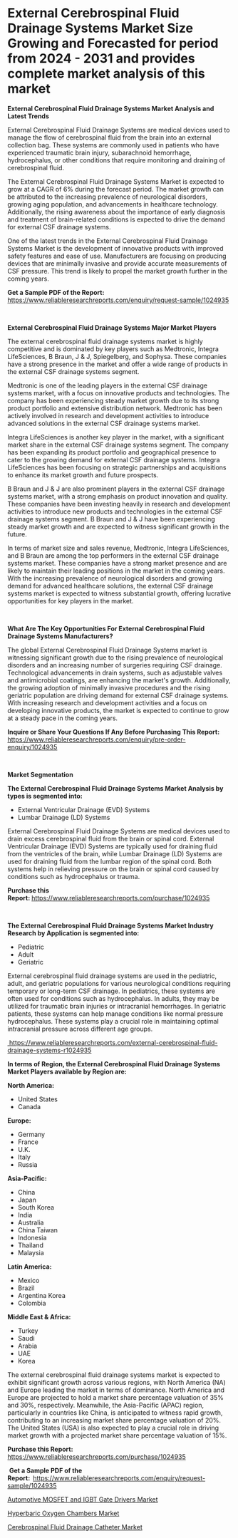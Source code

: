 <p><h1>External Cerebrospinal Fluid Drainage Systems Market Size Growing and Forecasted for period from 2024 - 2031 and provides complete market analysis of this market</h1></p><p><strong>External Cerebrospinal Fluid Drainage Systems Market Analysis and Latest Trends</strong></p>
<p><p>External Cerebrospinal Fluid Drainage Systems are medical devices used to manage the flow of cerebrospinal fluid from the brain into an external collection bag. These systems are commonly used in patients who have experienced traumatic brain injury, subarachnoid hemorrhage, hydrocephalus, or other conditions that require monitoring and draining of cerebrospinal fluid.</p><p>The External Cerebrospinal Fluid Drainage Systems Market is expected to grow at a CAGR of 6% during the forecast period. The market growth can be attributed to the increasing prevalence of neurological disorders, growing aging population, and advancements in healthcare technology. Additionally, the rising awareness about the importance of early diagnosis and treatment of brain-related conditions is expected to drive the demand for external CSF drainage systems.</p><p>One of the latest trends in the External Cerebrospinal Fluid Drainage Systems Market is the development of innovative products with improved safety features and ease of use. Manufacturers are focusing on producing devices that are minimally invasive and provide accurate measurements of CSF pressure. This trend is likely to propel the market growth further in the coming years.</p></p>
<p><strong>Get a Sample PDF of the Report:&nbsp;</strong> <a href="https://www.reliableresearchreports.com/enquiry/request-sample/1024935">https://www.reliableresearchreports.com/enquiry/request-sample/1024935</a></p>
<p>&nbsp;</p>
<p><strong>External Cerebrospinal Fluid Drainage Systems Major Market Players</strong></p>
<p><p>The external cerebrospinal fluid drainage systems market is highly competitive and is dominated by key players such as Medtronic, Integra LifeSciences, B Braun, J & J, Spiegelberg, and Sophysa. These companies have a strong presence in the market and offer a wide range of products in the external CSF drainage systems segment.</p><p>Medtronic is one of the leading players in the external CSF drainage systems market, with a focus on innovative products and technologies. The company has been experiencing steady market growth due to its strong product portfolio and extensive distribution network. Medtronic has been actively involved in research and development activities to introduce advanced solutions in the external CSF drainage systems market.</p><p>Integra LifeSciences is another key player in the market, with a significant market share in the external CSF drainage systems segment. The company has been expanding its product portfolio and geographical presence to cater to the growing demand for external CSF drainage systems. Integra LifeSciences has been focusing on strategic partnerships and acquisitions to enhance its market growth and future prospects.</p><p>B Braun and J & J are also prominent players in the external CSF drainage systems market, with a strong emphasis on product innovation and quality. These companies have been investing heavily in research and development activities to introduce new products and technologies in the external CSF drainage systems segment. B Braun and J & J have been experiencing steady market growth and are expected to witness significant growth in the future.</p><p>In terms of market size and sales revenue, Medtronic, Integra LifeSciences, and B Braun are among the top performers in the external CSF drainage systems market. These companies have a strong market presence and are likely to maintain their leading positions in the market in the coming years. With the increasing prevalence of neurological disorders and growing demand for advanced healthcare solutions, the external CSF drainage systems market is expected to witness substantial growth, offering lucrative opportunities for key players in the market.</p></p>
<p>&nbsp;</p>
<p><strong>What Are The Key Opportunities For External Cerebrospinal Fluid Drainage Systems Manufacturers?</strong></p>
<p><p>The global External Cerebrospinal Fluid Drainage Systems market is witnessing significant growth due to the rising prevalence of neurological disorders and an increasing number of surgeries requiring CSF drainage. Technological advancements in drain systems, such as adjustable valves and antimicrobial coatings, are enhancing the market's growth. Additionally, the growing adoption of minimally invasive procedures and the rising geriatric population are driving demand for external CSF drainage systems. With increasing research and development activities and a focus on developing innovative products, the market is expected to continue to grow at a steady pace in the coming years.</p></p>
<p><strong>Inquire or Share Your Questions If Any Before Purchasing This Report:</strong> <a href="https://www.reliableresearchreports.com/enquiry/pre-order-enquiry/1024935">https://www.reliableresearchreports.com/enquiry/pre-order-enquiry/1024935</a></p>
<p>&nbsp;</p>
<p><strong>Market Segmentation</strong></p>
<p><strong>The External Cerebrospinal Fluid Drainage Systems Market Analysis by types is segmented into:</strong></p>
<p><ul><li>External Ventricular Drainage (EVD) Systems</li><li>Lumbar Drainage (LD) Systems</li></ul></p>
<p><p>External Cerebrospinal Fluid Drainage Systems are medical devices used to drain excess cerebrospinal fluid from the brain or spinal cord. External Ventricular Drainage (EVD) Systems are typically used for draining fluid from the ventricles of the brain, while Lumbar Drainage (LD) Systems are used for draining fluid from the lumbar region of the spinal cord. Both systems help in relieving pressure on the brain or spinal cord caused by conditions such as hydrocephalus or trauma.</p></p>
<p><strong>Purchase this Report:&nbsp;</strong><a href="https://www.reliableresearchreports.com/purchase/1024935">https://www.reliableresearchreports.com/purchase/1024935</a></p>
<p>&nbsp;</p>
<p><strong>The External Cerebrospinal Fluid Drainage Systems Market Industry Research by Application is segmented into:</strong></p>
<p><ul><li>Pediatric</li><li>Adult</li><li>Geriatric</li></ul></p>
<p><p>External cerebrospinal fluid drainage systems are used in the pediatric, adult, and geriatric populations for various neurological conditions requiring temporary or long-term CSF drainage. In pediatrics, these systems are often used for conditions such as hydrocephalus. In adults, they may be utilized for traumatic brain injuries or intracranial hemorrhages. In geriatric patients, these systems can help manage conditions like normal pressure hydrocephalus. These systems play a crucial role in maintaining optimal intracranial pressure across different age groups.</p></p>
<p><a href="https://www.reliableresearchreports.com/external-cerebrospinal-fluid-drainage-systems-r1024935">&nbsp;https://www.reliableresearchreports.com/external-cerebrospinal-fluid-drainage-systems-r1024935</a></p>
<p><strong>In terms of Region, the External Cerebrospinal Fluid Drainage Systems Market Players available by Region are:</strong></p>
<p>
    <p> <strong> North America: </strong>
        <ul>
            <li>United States</li>
            <li>Canada</li>
        </ul>
        </p> 
    <p> <strong> Europe: </strong>
        <ul>
            <li>Germany</li>
            <li>France</li>
            <li>U.K.</li>
            <li>Italy</li>
            <li>Russia</li>
        </ul>
        </p> 
    <p> <strong> Asia-Pacific: </strong>
        <ul>
            <li>China</li>
            <li>Japan</li>
            <li>South Korea</li>
            <li>India</li>
            <li>Australia</li>
            <li>China Taiwan</li>
            <li>Indonesia</li>
            <li>Thailand</li>
            <li>Malaysia</li>
        </ul>
        </p> 
    <p> <strong> Latin America: </strong>
        <ul>
            <li>Mexico</li>
            <li>Brazil</li>
            <li>Argentina Korea</li>
            <li>Colombia</li>
        </ul>
        </p> 
    <p> <strong> Middle East & Africa: </strong>
        <ul>
            <li>Turkey</li>
            <li>Saudi</li>
            <li>Arabia</li>
            <li>UAE</li>
            <li>Korea</li>
        </ul>
    </p>
    </p>
<p><p>The external cerebrospinal fluid drainage systems market is expected to exhibit significant growth across various regions, with North America (NA) and Europe leading the market in terms of dominance. North America and Europe are projected to hold a market share percentage valuation of 35% and 30%, respectively. Meanwhile, the Asia-Pacific (APAC) region, particularly in countries like China, is anticipated to witness rapid growth, contributing to an increasing market share percentage valuation of 20%. The United States (USA) is also expected to play a crucial role in driving market growth with a projected market share percentage valuation of 15%.</p></p>
<p><strong>Purchase this Report: </strong><a href="https://www.reliableresearchreports.com/purchase/1024935">https://www.reliableresearchreports.com/purchase/1024935</a></p>
<p>&nbsp;<strong>Get a Sample PDF of the Report:&nbsp;&nbsp;</strong><a href="https://www.reliableresearchreports.com/enquiry/request-sample/1024935">https://www.reliableresearchreports.com/enquiry/request-sample/1024935</a></p>
<p><strong></strong></p>
<p><p><a href="https://www.linkedin.com/pulse/analyzing-automotive-mosfet-igbt-gate-drivers-market-global-r8puc">Automotive MOSFET and IGBT Gate Drivers Market</a></p><p><a href="https://view.publitas.com/reportprime-1/hyperbaric-oxygen-chambers-market-outlook-industry-overview-and-forecast-2024-to-2031/">Hyperbaric Oxygen Chambers Market</a></p><p><a href="https://github.com/RickHolmes3/Market-Research-Report-List-4/blob/main/cerebrospinal-fluid-drainage-catheter-market.md">Cerebrospinal Fluid Drainage Catheter Market</a></p></p>